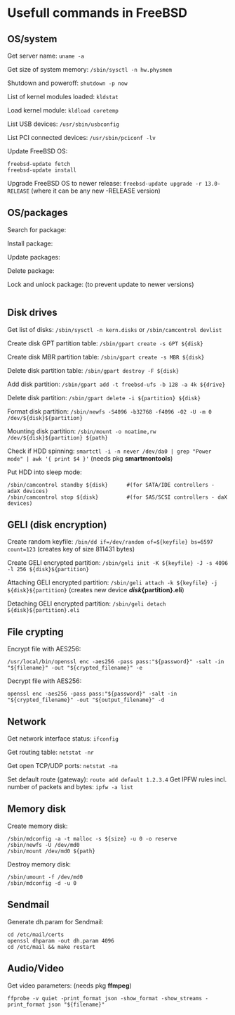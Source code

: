 Usefull commands in FreeBSD
===

OS/system
---
Get server name: `uname -a`

Get size of system memory: `/sbin/sysctl -n hw.physmem`

Shutdown and poweroff: `shutdown -p now`

List of kernel modules loaded: `kldstat`

Load kernel module: `kldload coretemp`

List USB devices: `/usr/sbin/usbconfig`

List PCI connected devices: `/usr/sbin/pciconf -lv`

Update FreeBSD OS:
```
freebsd-update fetch
freebsd-update install
```

Upgrade FreeBSD OS to newer release: `freebsd-update upgrade -r 13.0-RELEASE` (where it can be any new -RELEASE version)


OS/packages
---
Search for package: ` `

Install package: ` `

Update packages: ` `

Delete package: ` `

Lock and unlock package: (to prevent update to newer versions)
```
```

Disk drives
---
Get list of disks: `/sbin/sysctl -n kern.disks` or `/sbin/camcontrol devlist`

Create disk GPT partition table: `/sbin/gpart create -s GPT ${disk}`

Create disk MBR partition table: `/sbin/gpart create -s MBR ${disk}`

Delete disk partition table: `/sbin/gpart destroy -F ${disk}`

Add disk partition: `/sbin/gpart add -t freebsd-ufs -b 128 -a 4k ${drive}`

Delete disk partition: `/sbin/gpart delete -i ${partition} ${disk}`

Format disk partition: `/sbin/newfs -S4096 -b32768 -f4096 -O2 -U -m 0 /dev/${disk}${partition}`

Mounting disk partition: `/sbin/mount -o noatime,rw /dev/${disk}${partition} ${path}`

Check if HDD spinning: `smartctl -i -n never /dev/da0 | grep "Power mode" | awk '{ print $4 }'` (needs pkg **smartmontools**)

Put HDD into sleep mode:
```
/sbin/camcontrol standby ${disk}      #(for SATA/IDE controllers - adaX devices)
/sbin/camcontrol stop ${disk}         #(for SAS/SCSI controllers - daX devices)
```


GELI (disk encryption)
---
Create random keyfile: `/bin/dd if=/dev/random of=${keyfile} bs=6597 count=123` (creates key of size 811431 bytes)

Create GELI encrypted partition: `/sbin/geli init -K ${keyfile} -J -s 4096 -l 256 ${disk}${partition}`

Attaching GELI encrypted partition: `/sbin/geli attach -k ${keyfile} -j ${disk}${partition}` (creates new device **${disk}${partition}.eli**)

Detaching GELI encrypted partition: `/sbin/geli detach ${disk}${partition}.eli`


File crypting
---
Encrypt file with AES256:
```
/usr/local/bin/openssl enc -aes256 -pass pass:"${password}" -salt -in "${filename}" -out "${crypted_filename}" -e
```

Decrypt file with AES256:
```
openssl enc -aes256 -pass pass:"${password}" -salt -in "${crypted_filename}" -out "${output_filename}" -d
```


Network
---
Get network interface status: `ifconfig`

Get routing table: `netstat -nr`

Get open TCP/UDP ports: `netstat -na`

Set default route (gateway): `route add default 1.2.3.4`
Get IPFW rules incl. number of packets and bytes: `ipfw -a list`


Memory disk
---
Create memory disk:
```
/sbin/mdconfig -a -t malloc -s ${size} -u 0 -o reserve
/sbin/newfs -U /dev/md0
/sbin/mount /dev/md0 ${path}
```

Destroy memory disk:
```
/sbin/umount -f /dev/md0
/sbin/mdconfig -d -u 0
```


Sendmail
---
Generate dh.param for Sendmail:
```
cd /etc/mail/certs
openssl dhparam -out dh.param 4096
cd /etc/mail && make restart
```


Audio/Video
---
Get video parameters: (needs pkg **ffmpeg**)
```
ffprobe -v quiet -print_format json -show_format -show_streams -print_format json "${filename}"
```

